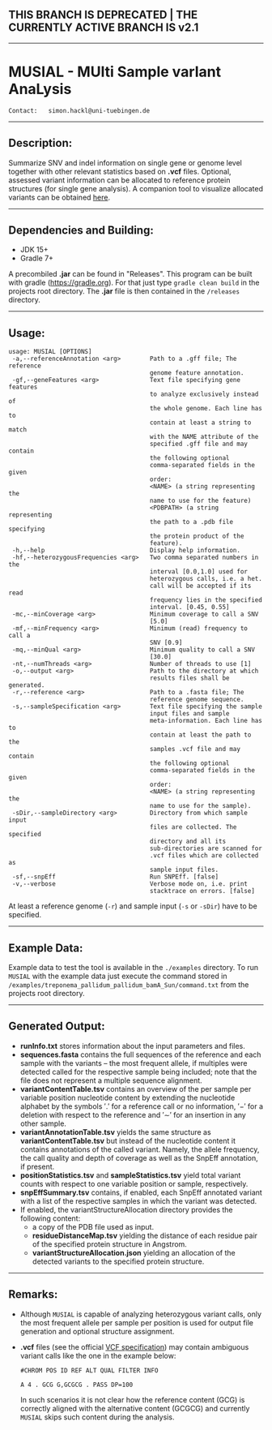 ## THIS BRANCH IS DEPRECATED | THE CURRENTLY ACTIVE BRANCH IS v2.1

------

# **MUSIAL - MUlti Sample varIant AnaLysis**

`Contact:   simon.hackl@uni-tuebingen.de`

---
## **Description**:
Summarize SNV and indel information on single gene or genome level together with other relevant statistics based on **.vcf** files. Optional, assessed variant information can be allocated to reference protein structures (for single gene analysis). A companion tool to visualize allocated variants can be obtained [here](https://github.com/Integrative-Transcriptomics/MUSIAL-IVE).

---
## **Dependencies and Building**:
- JDK 15+
- Gradle 7+

A precombiled **.jar** can be found in "Releases". This program can be built with gradle (https://gradle.org).
For that just type `gradle clean build` in the projects root directory.
The **.jar** file is then contained in the `/releases` directory.

---
## **Usage**:
    usage: MUSIAL [OPTIONS]
     -a,--referenceAnnotation <arg>        Path to a .gff file; The reference
                                           genome feature annotation.
     -gf,--geneFeatures <arg>              Text file specifying gene features
                                           to analyze exclusively instead of
                                           the whole genome. Each line has to
                                           contain at least a string to match
                                           with the NAME attribute of the
                                           specified .gff file and may contain
                                           the following optional
                                           comma-separated fields in the given
                                           order:
                                           <NAME> (a string representing the
                                           name to use for the feature)
                                           <PDBPATH> (a string representing
                                           the path to a .pdb file specifying
                                           the protein product of the
                                           feature).
     -h,--help                             Display help information.
     -hf,--heterozygousFrequencies <arg>   Two comma separated numbers in the
                                           interval [0.0,1.0] used for
                                           heterozygous calls, i.e. a het.
                                           call will be accepted if its read
                                           frequency lies in the specified
                                           interval. [0.45, 0.55]
     -mc,--minCoverage <arg>               Minimum coverage to call a SNV
                                           [5.0]
     -mf,--minFrequency <arg>              Minimum (read) frequency to call a
                                           SNV [0.9]
     -mq,--minQual <arg>                   Minimum quality to call a SNV
                                           [30.0]
     -nt,--numThreads <arg>                Number of threads to use [1]
     -o,--output <arg>                     Path to the directory at which
                                           results files shall be generated.
     -r,--reference <arg>                  Path to a .fasta file; The
                                           reference genome sequence.
     -s,--sampleSpecification <arg>        Text file specifying the sample
                                           input files and sample
                                           meta-information. Each line has to
                                           contain at least the path to the
                                           samples .vcf file and may contain
                                           the following optional
                                           comma-separated fields in the given
                                           order:
                                           <NAME> (a string representing the
                                           name to use for the sample).
     -sDir,--sampleDirectory <arg>         Directory from which sample input
                                           files are collected. The specified
                                           directory and all its
                                           sub-directories are scanned for
                                           .vcf files which are collected as
                                           sample input files.
     -sf,--snpEff                          Run SNPEff. [false]
     -v,--verbose                          Verbose mode on, i.e. print
                                           stacktrace on errors. [false]

At least a reference genome (`-r`) and sample input (`-s` or `-sDir`) have to be specified.

---
## **Example Data**:
Example data to test the tool is available in the `./examples` directory. To run `MUSIAL` with the example data just execute the command stored in `/examples/treponema_pallidum_pallidum_bamA_Sun/command.txt` from the projects root directory.

---
## **Generated Output**:
- **runInfo.txt** stores information about the input parameters and files.
- **sequences.fasta** contains the full sequences of the reference and each sample with the variants – the most frequent allele, if multiples were detected called for the respective sample being included; note that the file does not represent a multiple sequence alignment.
- **variantContentTable.tsv** contains an overview of the per sample per variable position nucleotide content by extending the nucleotide alphabet by
the symbols ′.′ for a reference call or no information, ′−′ for a deletion with respect to the reference and ′∼′ for an insertion in any other sample.
- **variantAnnotationTable.tsv** yields the same structure as **variantContentTable.tsv** but instead of the nucleotide content it contains annotations of the called variant. Namely, the allele frequency, the call quality and depth of coverage as well as the SnpEff annotation, if present.
- **positionStatistics.tsv** and **sampleStatistics.tsv** yield total variant counts with respect to one variable position or sample, respectively.
- **snpEffSummary.tsv** contains, if enabled, each SnpEff annotated variant with a list of the respective samples in which the variant was detected.
- If enabled, the variantStructureAllocation directory provides the following content:
    - a copy of the PDB file used as input.
    - **residueDistanceMap.tsv** yielding the distance of each residue pair of the specified protein structure in Angstrom.
    - **variantStructureAllocation.json** yielding an allocation of the detected variants to the specified protein structure.

---
## **Remarks**:
- Although `MUSIAL` is capable of analyzing heterozygous variant calls, only the most frequent allele per sample per position is used for output file generation and optional structure assignment.
- **.vcf** files (see the official [VCF specification](https://samtools.github.io/hts-specs/VCFv4.2.pdf)) may contain ambiguous variant calls like the one in the example below:

      #CHROM POS ID REF ALT QUAL FILTER INFO

      A 4 . GCG G,GCGCG . PASS DP=100
    
  In such scenarios it is not clear how the reference content (GCG) is correctly aligned with the alternative content (GCGCG) and currently `MUSIAL` skips such content during the analysis.
